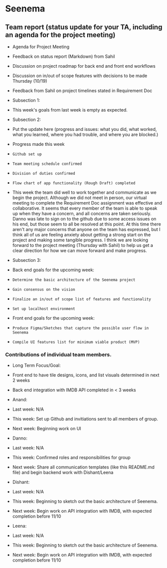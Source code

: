 
# Seenema
## Team report (status update for your TA, including an agenda for the project meeting)
- Agenda for Project Meeting
-   Feedback on status report (Markdown) from Sahil
-   Discussion on project roadmap for back end and front end workflows
-   Discussion on in/out of scope features with decisions to be made Thursday (10/19)
-   Feedback from Sahil on project timelines stated in Requirement Doc

- Subsection 1:
-   This week's goals from last week is empty as expected.

- Subsection 2:
-   Put the update here (progress and issues: what you did, what worked, what you learned, where you had trouble, and where you are blocked.)
-   Progress made this week
-     Github set up
-     Team meeting schedule confirmed
-     Division of duties confirmed
-     Flow chart of app functionality (Rough Draft) completed

- This week the team did well to work together and communicate as we begin the project. Although we did not meet in person, our virtual meeting to complete the Requirement Doc assignment was effective and collaborative. It seems that every member of the team is able to speak up when they have a concern, and all concerns are taken seriously. Danno was late to sign on to the github due to some access issues on his end, but those seem to all be resolved at this point. At this time there aren't any major concerns that anyone on the team has expressed, but I think all of us are feeling anxiety about getting a strong start on the project and making some tangible progress. I think we are looking forward to the project meeting (Thursday with Sahil) to help us get a clear direction for how we can move forward and make progress.

-   Subsection 3:
-   Back end goals for the upcoming week:
-     Determine the basic architecture of the Seenema project
-     Gain consensus on the vision
-     Finalize an in/out of scope list of features and functionality
-     Set up localhost environment
-   Front end goals for the upcoming week:
-     Produce Figma/Sketches that capture the possible user flow in Seenema
-     Compile UI features list for minimum viable product (MVP)


### Contributions of individual team members.

- Long Term Focus/Goal:
-   Front end to have tile designs, icons, and list visuals determined in next 2 weeks
-   Back end integration with IMDB API completed in < 3 weeks

- Anand:
-   Last week: N/A
-   This week: Set up Github and invitiations sent to all members of group.
-   Next week: Beginning work on UI

- Danno:
-   Last week: N/A
-   This week: Confirmed roles and responsibilities for group
-   Next week: Share all communication templates (like this README.md file) and begin backend work with Dishant/Leena

- Dishant:
-   Last week: N/A
-   This week: Beginning to sketch out the basic architecture of Seenema.
-   Next week: Begin work on API integration with IMDB, with expected completion before 11/10

- Leena:
-   Last week: N/A
-   This week: Beginning to sketch out the basic architecture of Seenema.
-   Next week: Begin work on API integration with IMDB, with expected completion before 11/10
